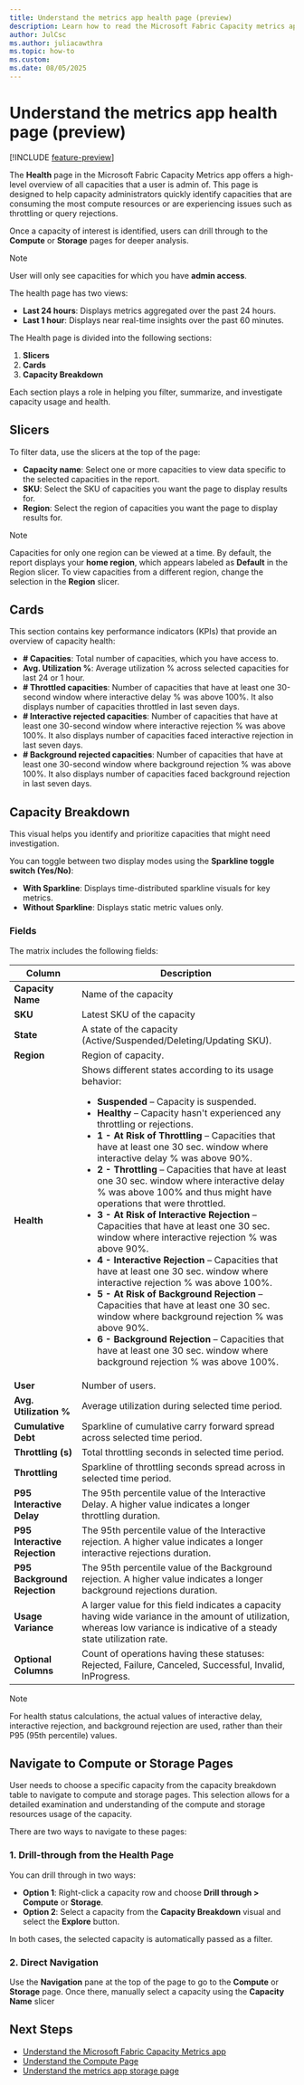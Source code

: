 ```yaml
---
title: Understand the metrics app health page (preview)
description: Learn how to read the Microsoft Fabric Capacity metrics app's health page.
author: JulCsc
ms.author: juliacawthra
ms.topic: how-to
ms.custom:
ms.date: 08/05/2025
---
```


# Understand the metrics app health page (preview)

[!INCLUDE [feature-preview](../includes/feature-preview-note.md)]

The **Health** page in the Microsoft Fabric Capacity Metrics app offers a high-level overview of all capacities that a user is admin of. This page is designed to help capacity administrators quickly identify capacities that are consuming the most compute resources or are experiencing issues such as throttling or query rejections.

Once a capacity of interest is identified, users can drill through to the **Compute** or **Storage** pages for deeper analysis.

> [!NOTE]
> User will only see capacities for which you have **admin access**.

The health page has two views:

* **Last 24 hours**: Displays metrics aggregated over the past 24 hours.
* **Last 1 hour**: Displays near real-time insights over the past 60 minutes.

The Health page is divided into the following sections:

1. **Slicers**
2. **Cards**
3. **Capacity Breakdown**

Each section plays a role in helping you filter, summarize, and investigate capacity usage and health.

## Slicers

To filter data, use the slicers at the top of the page:

* **Capacity name**: Select one or more capacities to view data specific to the selected capacities in the report.
* **SKU**: Select the SKU of capacities you want the page to display results for.
* **Region**: Select the region of capacities you want the page to display results for.

> [!NOTE]
> Capacities for only one region can be viewed at a time. By default, the report displays your **home region**, which appears labeled as **Default** in the Region slicer.
> To view capacities from a different region, change the selection in the **Region** slicer.

## Cards

This section contains key performance indicators (KPIs) that provide an overview of capacity health:

* **\# Capacities**: Total number of capacities, which you have access to.
* **Avg. Utilization %**: Average utilization % across selected capacities for last 24 or 1 hour.
* **\# Throttled capacities**: Number of capacities that have at least one 30-second window where interactive delay % was above 100%. It also displays number of capacities throttled in last seven days.
* **\# Interactive rejected capacities**: Number of capacities that have at least one 30-second window where interactive rejection % was above 100%. It also displays number of capacities faced interactive rejection in last seven days.
* **\# Background rejected capacities**: Number of capacities that have at least one 30-second window where background rejection % was above 100%. It also displays number of capacities faced background rejection in last seven days.


## Capacity Breakdown

This visual helps you identify and prioritize capacities that might need investigation.

You can toggle between two display modes using the **Sparkline toggle switch (Yes/No)**:

* **With Sparkline**: Displays time-distributed sparkline visuals for key metrics.
* **Without Sparkline**: Displays static metric values only.

### Fields

The matrix includes the following fields:

| Column                        | Description|
| ----------------------------- | ------------------------------------------------------------------------------------------------------------------------------------------------------------------------------------------------------------------------------------------------------------------------------------------------------------------------------------------------------------------------------------------------------------------------------------------------------------------------------------------------------------------------------------------------------------------------------- |
| **Capacity Name**             | Name of the capacity|
| **SKU**                       | Latest SKU of the capacity|
| **State**                     | A state of the capacity (Active/Suspended/Deleting/Updating SKU).|
| **Region**                    | Region of capacity.|
| **Health** | Shows different states according to its usage behavior:<br><ul><li><strong>Suspended</strong> – Capacity is suspended.</li><li><strong>Healthy</strong> – Capacity hasn't experienced any throttling or rejections.</li><li><strong>1 - At Risk of Throttling</strong> – Capacities that have at least one 30 sec. window where interactive delay % was above 90%.</li><li><strong>2 - Throttling</strong> – Capacities that have at least one 30 sec. window where interactive delay % was above 100% and thus might have operations that were throttled.</li><li><strong>3 - At Risk of Interactive Rejection</strong> – Capacities that have at least one 30 sec. window where interactive rejection % was above 90%.</li><li><strong>4 - Interactive Rejection</strong> – Capacities that have at least one 30 sec. window where interactive rejection % was above 100%.</li><li><strong>5 - At Risk of Background Rejection</strong> – Capacities that have at least one 30 sec. window where background rejection % was above 90%.</li><li><strong>6 - Background Rejection</strong> – Capacities that have at least one 30 sec. window where background rejection % was above 100%.</li></ul> |
| **User**| Number of users.|
| **Avg. Utilization %**| Average utilization during selected time period.|
| **Cumulative Debt**| Sparkline of cumulative carry forward spread across selected time period.|
| **Throttling (s)**| Total throttling seconds in selected time period.|
| **Throttling**| Sparkline of throttling seconds spread across in selected time period.|
| **P95 Interactive Delay**     | The 95th percentile value of the Interactive Delay. A higher value indicates a longer throttling duration.|
| **P95 Interactive Rejection** | The 95th percentile value of the Interactive rejection. A higher value indicates a longer interactive rejections duration.|
| **P95 Background Rejection**  | The 95th percentile value of the Background rejection. A higher value indicates a longer background rejections duration.|
| **Usage Variance**            | A larger value for this field indicates a capacity having wide variance in the amount of utilization, whereas low variance is indicative of a steady state utilization rate.|
| **Optional Columns**          | Count of operations having these statuses: Rejected, Failure, Canceled, Successful, Invalid, InProgress.|

> [!NOTE]
> For health status calculations, the actual values of interactive delay, interactive rejection, and background rejection are used, rather than their P95 (95th percentile) values.

## Navigate to Compute or Storage Pages

User needs to choose a specific capacity from the capacity breakdown table to navigate to compute and storage pages. This selection allows for a detailed examination and understanding of the compute and storage resources usage of the capacity. 

There are two ways to navigate to these pages:

### 1. **Drill-through from the Health Page**

You can drill through in two ways:

* **Option 1**: Right-click a capacity row and choose **Drill through > Compute** or **Storage**.
* **Option 2**: Select a capacity from the **Capacity Breakdown** visual and select the **Explore** button.

In both cases, the selected capacity is automatically passed as a filter.

### 2. **Direct Navigation**

Use the **Navigation** pane at the top of the page to go to the **Compute** or **Storage** page.
Once there, manually select a capacity using the **Capacity Name** slicer

## Next Steps

* [Understand the Microsoft Fabric Capacity Metrics app](metrics-app.md)
* [Understand the Compute Page](metrics-app-compute-page.md)
* [Understand the metrics app storage page](metrics-app-storage-page.md)
